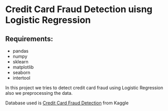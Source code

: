 # Credit Card Fraud Detection uisng Logistic Regression
## Requirements:
- pandas
- numpy
- sklearn
- matplotlib
- seaborn
- intertool

In this project we tries to detect credit card fraud using Logistic Regression also we preprocessing the data.

Database used is [Credit Card Fraud Detection](https://www.kaggle.com/mlg-ulb/creditcardfraud) from Kaggle
